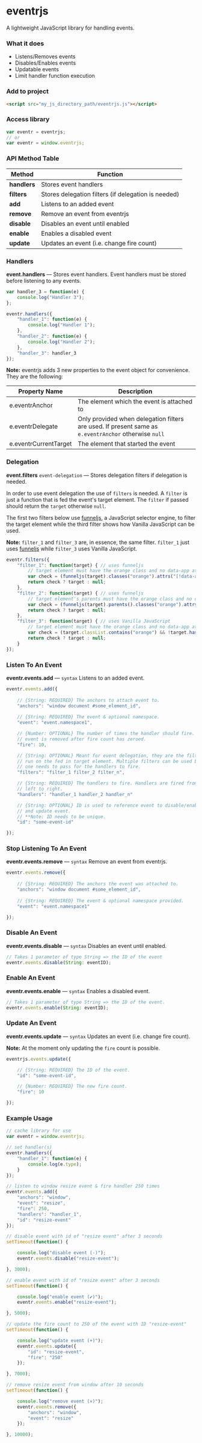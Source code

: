 # eventrjs

A lightweight JavaScript library for handling events.

### What it does

* Listens/Removes events
* Disables/Enables events
* Updatable events
* Limit handler function execution

### Add to project

```html
<script src="my_js_directory_path/eventrjs.js"></script>
```

### Access library

```js
var eventr = eventrjs;
// or
var eventr = window.eventrjs;
```

### API Method Table

Method | Function
------------ | -------------
**handlers** | Stores event handlers
**filters** | Stores delegation filters (if delegation is needed)
**add** | Listens to an added event
**remove** | Remove an event from eventrjs
**disable** | Disables an event until enabled
**enable** | Enables a disabled event
**update** | Updates an event (i.e. change fire count)

### Handlers

**event.handlers** &mdash; Stores event handlers. Event handlers must be stored before listening to any events.

```js
var handler_3 = function(e) {
    console.log("Handler 3");
};

eventr.handlers({
    "handler_1": function(e) {
        console.log("Handler 1");
    },
    "handler_2": function(e) {
        console.log("Handler 2");
    },
    "handler_3": handler_3
});
```

**Note:** eventrjs adds 3 new properties to the event object for convenience. They are the following:

Property Name | Description
------------- | -----------
e.eventrAnchor | The element which the event is attached to
e.eventrDelegate | Only provided when delegation filters are used. If present same as `e.eventrAnchor` otherwise `null`
e.eventrCurrentTarget | The element that started the event

### Delegation

**event.filters** `event-delegation` &mdash; Stores delegation filters if delegation is needed.

In order to use event delegation the use of `filters` is needed. A `filter` is just a function that is fed the event's target element. The `filter` if passed should return the `target` otherwise `null`.

The first two filters below use [funneljs](https://github.com/cgabriel5/funneljs), a JavaScript selector engine, to filter the target element while the third filter shows how Vanilla JavaScript can be used.

**Note:** `filter_1` and `filter_3` are, in essence, the same filter. `filter_1` just uses [funneljs](https://github.com/cgabriel5/funneljs) while `filter_3` uses Vanilla JavaScript.

```js
eventr.filters({
    "filter_1": function(target) { // uses funneljs
        // target element must have the orange class and no data-app attribute
        var check = (funneljs(target).classes("orange").attrs("[!data-app]").pop().length);
        return check ? target : null;
    },
    "filter_2": function(target) { // uses funneljs
        // target element's parents must have the orange class and no data-app attribute
        var check = (funneljs(target).parents().classes("orange").attrs("[!data-app]").pop().length);
        return check ? target : null;
    },
    "filter_3": function(target) { // uses Vanilla JavaScript
        // target element must have the orange class and no data-app attribute
        var check = (target.classList.contains("orange") && !target.hasAttribute("data-app"));
        return check ? target : null;
    }
});
```

### Listen To An Event

**eventr.events.add** &mdash;  `syntax` Listens to an added event.

```js
eventr.events.add({
    
    // {String: REQUIRED} The anchors to attach event to.
    "anchors": "window document #some_element_id", 
    
    // {String: REQUIRED} The event & optional namespace.
    "event": "event.namespace1",

    // {Number: OPTIONAL} The number of times the handler should fire. The 
    // event is removed after fire count has zeroed.
    "fire": 10,

    // {String: OPTIONAL} Meant for event delegation, they are the filters to 
    // run on the fed in target element. Multiple filters can be used but only 
    // one needs to pass for the handlers to fire.
    "filters": "filter_1 filter_2 filter_n",

    // {String: REQUIRED} The handlers to fire. Handlers are fired from 
    // left to right.
    "handlers": "handler_1 handler_2 handler_n"

    // {String: OPTIONAL} ID is used to reference event to disable/enable 
    // and update event.
    // **Note: ID needs to be unique.
    "id": "some-event-id"

});
```

### Stop Listening To An Event

**eventr.events.remove** &mdash;  `syntax` Remove an event from eventrjs.

```js
eventr.events.remove({
    
    // {String: REQUIRED} The anchors the event was attached to.
    "anchors": "window document #some_element_id", 
    
    // {String: REQUIRED} The event & optional namespace provided.
    "event": "event.namespace1"

});
```

### Disable An Event

**eventr.events.disable** &mdash;  `syntax` Disables an event until enabled.

```js
// Takes 1 parameter of type String => the ID of the event
eventr.events.disable(String: eventID);
```

### Enable An Event

**eventr.events.enable** &mdash;  `syntax` Enables a disabled event.

```js
// Takes 1 parameter of type String => the ID of the event.
eventr.events.enable(String: eventID);
```

### Update An Event

**eventr.events.update** &mdash;  `syntax` Updates an event (i.e. change fire count).

**Note:** At the moment only updating the `fire` count is possible.

```js
eventrjs.events.update({

    // {String: REQUIRED} The ID of the event.
    "id": "some-event-id",

    // {Number: REQUIRED} The new fire count.
    "fire": 10

});
```

### Example Usage


```js
// cache library for use
var eventr = window.eventrjs;

// set handler(s)
eventr.handlers({
    "handler_1": function(e) {
        console.log(e.type);
    }
});

// listen to window resize event & fire handler 250 times
eventr.events.add({
    "anchors": "window",
    "event": "resize",
    "fire": 250,
    "handlers": "handler_1",
    "id": "resize-event"
});

// disable event with id of "resize event" after 3 seconds
setTimeout(function() {

    console.log("disable event (-)");
    eventr.events.disable("resize-event");

}, 3000);

// enable event with id of "resize event" after 3 seconds
setTimeout(function() {

    console.log("enable event (✔)");
    eventr.events.enable("resize-event");

}, 5000);

// update the fire count to 250 of the event with ID "resize-event"
setTimeout(function() {

    console.log("update event (+)");
    eventr.events.update({
        "id": "resize-event",
        "fire": "250"
    });

}, 7000);

// remove resize event from window after 10 seconds
setTimeout(function() {

    console.log("remove event (✕)");
    eventr.events.remove({
        "anchors": "window",
        "event": "resize"
    });

}, 10000);
```